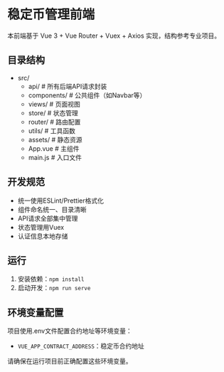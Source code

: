 # 稳定币管理前端

本前端基于 Vue 3 + Vue Router + Vuex + Axios 实现，结构参考专业项目。

## 目录结构

- src/
  - api/         # 所有后端API请求封装
  - components/  # 公共组件（如Navbar等）
  - views/       # 页面视图
  - store/       # 状态管理
  - router/      # 路由配置
  - utils/       # 工具函数
  - assets/      # 静态资源
  - App.vue      # 主组件
  - main.js      # 入口文件

## 开发规范
- 统一使用ESLint/Prettier格式化
- 组件命名统一、目录清晰
- API请求全部集中管理
- 状态管理用Vuex
- 认证信息本地存储

## 运行

1. 安装依赖：`npm install`
2. 启动开发：`npm run serve`

## 环境变量配置

项目使用.env文件配置合约地址等环境变量：

- `VUE_APP_CONTRACT_ADDRESS`：稳定币合约地址

请确保在运行项目前正确配置这些环境变量。

